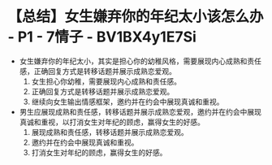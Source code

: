 # 【总结】女生嫌弃你的年纪太小该怎么办 - P1 - 7情子 - BV1BX4y1E7Si

-   女生嫌弃你的年纪太小，其实是担心你的幼稚风格，需要展现内心成熟和责任感，正确回复方式是转移话题并展示成熟恋爱观。
    1.  女生担心你幼稚，需要展现内心成熟和责任感。
    2.  正确回复方式是转移话题并展示成熟恋爱观。
    3.  继续向女生输出情感框架，邀约并在约会中展现真诚和重视。
-   男生应展现成熟和责任感，转移话题并展示成熟恋爱观，邀约并在约会中展现真诚和重视，以打消女生对年纪的顾虑，赢得女生的好感。
    1.  展现成熟和责任感，转移话题并展示成熟恋爱观。
    2.  邀约并在约会中展现真诚和重视。
    3.  打消女生对年纪的顾虑，赢得女生的好感。